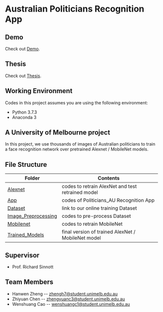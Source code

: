 # Australian Politicians Recognition App
## Demo
Check out [Demo](https://www.youtube.com/watch?v=YtuQyDYH6mk).
## Thesis
Check out [Thesis](https://drive.google.com/file/d/1SIZ1tSVf7KWoE2L6ru9sAPGA1FvLyO3h/view?usp=sharing).
## Working Environment
Codes in this project assumes you are using the following environment:
- Python 3.7.3
- Anaconda 3
## A University of Melbourne project
In this project, we use thousands of images of Australian politicians to train a face recognition network over pretrained Alexnet / MobileNet models.
## File Structure
|Folder|Contents|
|-|-|
|[Alexnet](https://github.com/HanwenZheng/PoliticiansAU_Recognition/tree/master/Alexnet "Alexnet")|codes to retrain AlexNet and test retrained model|
|[App](https://github.com/HanwenZheng/PoliticiansAU_Recognition/tree/master/App "App")|codes of Politicians_AU Recognition App|
|[Dataset](https://github.com/HanwenZheng/PoliticiansAU_Recognition/tree/master/Dataset "Dataset")|link to our online training Dataset|
|[Image_Preprocessing](https://github.com/HanwenZheng/PoliticiansAU_Recognition/tree/master/Image_Preprocessing "Image_Preprocessing")|codes to pre-process Dataset|
|[Mobilenet](https://github.com/HanwenZheng/PoliticiansAU_Recognition/tree/master/Mobilenet "Mobilenet")|codes to retrain MobileNet|
|[Trained_Models](https://github.com/HanwenZheng/PoliticiansAU_Recognition/tree/master/Trained_Models "Trained_Models")|final version of trained AlexNet / MobileNet model|
## Supervisor
- Prof. Richard Sinnott
## Team Members
- Hanwen Zheng -- zhengh7@student.unimelb.edu.au
- Zhiyuan Chen -- zhengyuanc3@student.unimelb.edu.au
- Wenshuang Cao -- wenshuangc1@student.unimelb.edu.au
